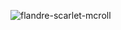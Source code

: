 ![flandre-scarlet-mcroll](https://github.com/user-attachments/assets/2ff6d8fa-45eb-4fec-bb48-f03331049cc7)
